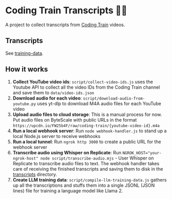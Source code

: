 # Coding Train Transcripts 🚂🌈

A project to collect transcripts from [Coding Train](https://www.youtube.com/@TheCodingTrain) videos.

## Transcripts

See [training-data](training-data).

## How it works

1. **Collect YouTube video ids**: `script/collect-video-ids.js` uses the Youtube API to collect all the video IDs from the Coding Train channel and save them to `data/video-ids.json`
1. **Download audio for each video**: `script/download-audio-from-youtube.py` uses yt-dlp to download M4A audio files for each YouTube video
1. **Upload audio files to cloud storage**: This is a manual process for now. Put audio files on ByteScale with public URLs in the format `https://upcdn.io/FW25b4F/raw/coding-train/{youtube-video-id}.m4a`
1. **Run a local webhook server**: Run `node webhook-handler.js` to stand up a local Node.js server to receive webhooks
1. **Run a local tunnel**: Run `ngrok http 3000` to create a public URL for the webhook server
1. **Transcribe audio using Whisper on Replicate**: Run `NGROK_HOST="your-ngrok-host" node script/transcribe-audio.mjs` - User Whisper on Replicate to transcribe audio files to text. The webhook handler takes care of receiving the finished transcripts and saving them to disk in the [transcripts](transcripts) directory.
1. **Create LLM training data**: `script/compile-llm-training-data.js` gathers up all the transcriptions and stuffs them into a single JSONL (JSON lines) file for training a language model like Llama 2.
